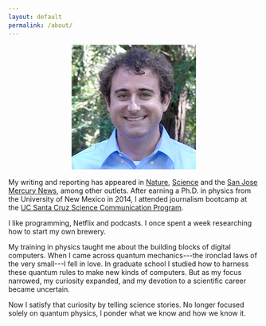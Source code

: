 ```yaml
---
layout: default
permalink: /about/
---
```

<div style="text-align: center">
<img class="about-pic" src="/images/bio-cesare.jpg" />
</div>

My writing and reporting has appeared in [Nature](https://www.nature.com/news), [Science](https://www.sciencemag.org/news) and the [San Jose Mercury News](https://www.mercurynews.com/), among other outlets. After earning a Ph.D. in physics from the University of New Mexico in 2014, I attended journalism bootcamp at the [UC Santa Cruz Science Communication Program](https://scicom.ucsc.edu).

I like programming, Netflix and podcasts. I once spent a week researching how to start my own brewery.

My training in physics taught me about the building blocks of digital computers. When I came across quantum mechanics---the ironclad laws of the very small---I fell in love. In graduate school I studied how to harness these quantum rules to make new kinds of computers. But as my focus narrowed, my curiosity expanded, and my devotion to a scientific career became uncertain.

Now I satisfy that curiosity by telling science stories. No longer focused solely on quantum physics, I ponder what we know and how we know it.
